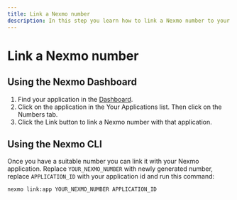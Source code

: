 ```yaml
---
title: Link a Nexmo number
description: In this step you learn how to link a Nexmo number to your application.
---
```


# Link a Nexmo number

## Using the Nexmo Dashboard

1. Find your application in the [Dashboard](https://dashboard.nexmo.com/voice/your-applications).
2. Click on the application in the Your Applications list. Then click on the Numbers tab.
3. Click the Link button to link a Nexmo number with that application.

## Using the Nexmo CLI

Once you have a suitable number you can link it with your Nexmo application. Replace `YOUR_NEXMO_NUMBER` with newly generated number, replace `APPLICATION_ID` with your application id and run this command:

```
nexmo link:app YOUR_NEXMO_NUMBER APPLICATION_ID
```
